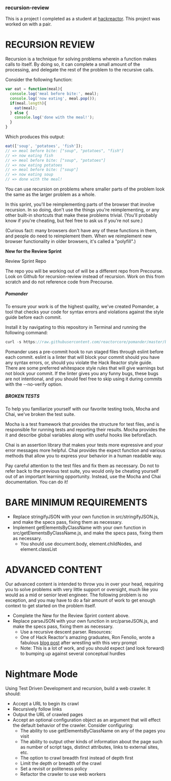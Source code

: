### recursion-review
This is a project I completed as a student at [hackreactor](http://hackreactor.com). This project was worked on with a pair.

# RECURSION REVIEW

Recursion is a technique for solving problems wherein a function makes calls to itself. By doing so, it can complete a small amount of the processing, and delegate the rest of the problem to the recursive calls.

Consider the following function:

```javascript
var eat = function(meal){
  console.log('meal before bite:', meal);
  console.log('now eating', meal.pop());
  if(meal.length){
    eat(meal);
  } else {
    console.log('done with the meal!');
  }
}
```
Which produces this output:

```javascript
eat(['soup', 'potatoes', 'fish']);
// => meal before bite: ["soup", "potatoes", "fish"]
// => now eating fish
// => meal before bite: ["soup", "potatoes"]
// => now eating potatoes
// => meal before bite: ["soup"]
// => now eating soup
// => done with the meal!
```

You can use recursion on problems where smaller parts of the problem look the same as the larger problem as a whole.

In this sprint, you'll be reimplementing parts of the browser that involve recursion. In so doing, don't use the things you're reimplementing, or any other built-in shortcuts that make these problems trivial. (You'll probably know if you're cheating, but feel free to ask us if you're not sure.)

(Curious fact: many browsers don't have any of these functions in them, and people do need to reimplement them. When we reimplement new browser functionality in older browsers, it's called a "polyfill".)

**New for the Review Sprint**

Review Sprint Repo

The repo you will be working out of will be a different repo from Precourse. Look on Github for recursion-review instead of recursion. Work on this from scratch and do not reference code from Precourse.

##### Pomander

To ensure your work is of the highest quality, we've created Pomander, a tool that checks your code for syntax errors and violations against the style guide before each commit.

Install it by navigating to this repository in Terminal and running the following command:

```javascript
curl -s https://raw.githubusercontent.com/reactorcore/pomander/master/bin/install | bash
```

Pomander uses a pre-commit hook to run staged files through eslint before each commit. eslint is a linter that will block your commit should you have any syntax errors, or, should you violate the Hack Reactor style guide. There are some preferred whitespace style rules that will give warnings but not block your commit. If the linter gives you any funny bugs, these bugs are not intentional, and you should feel free to skip using it during commits with the --no-verify option.

##### BROKEN TESTS

To help you familiarize yourself with our favorite testing tools, Mocha and Chai, we've broken the test suite.

Mocha is a test framework that provides the structure for test files, and is responsible for running tests and reporting their results. Mocha provides the it and describe global variables along with useful hooks like beforeEach.

Chai is an assertion library that makes your tests more expressive and your error messages more helpful. Chai provides the expect function and various methods that allow you to express your behavior in a human readable way.

Pay careful attention to the test files and fix them as necessary. Do not to refer back to the previous test suite, you would only be cheating yourself out of an important learning opportunity. Instead, use the Mocha and Chai documentation. You can do it!

# BARE MINIMUM REQUIREMENTS
* Replace stringifyJSON with your own function in src/stringifyJSON.js, and make the specs pass, fixing them as necessary.
* Implement getElementsByClassName with your own function in src/getElementsByClassName.js, and make the specs pass, fixing them as necessary.
  * You should use document.body, element.childNodes, and element.classList

# ADVANCED CONTENT
Our advanced content is intended to throw you in over your head, requiring you to solve problems with very little support or oversight, much like you would as a mid or senior level engineer. The following problem is no exception, and you may have to do a fair amount of work to get enough context to get started on the problem itself.

* Complete the New for the Review Sprint content above.
* Replace parseJSON with your own function in src/parseJSON.js, and make the specs pass, fixing them as necessary.
  * Use a recursive descent parser.
Resources:
  * One of Hack Reactor's amazing graduates, Ron Fenolio, wrote a fabulous [blog post](https://medium.com/@Mordoc/a-recursive-descent-parser-for-json-a6d68ab938ac) after wrestling with this very prompt
  * Note: This is a lot of work, and you should expect (and look forward) to bumping up against several conceptual hurdles

# Nightmare Mode
Using Test Driven Development and recursion, build a web crawler. It should:

* Accept a URL to begin its crawl
* Recursively follow links
* Output the URL of crawled pages
* Accept an optional configuration object as an argument that will effect the default behavior of the crawler. Consider configuring:
  * The ability to use getElementsByClassName on any of the pages you visit
  * The ability to output other kinds of information about the page such as number of script tags, distinct attributes, links to external sites, etc.
  * The option to crawl breadth first instead of depth first
  * Limit the depth or breadth of the crawl
  * Set a revisit or politeness policy
  * Refactor the crawler to use web workers

